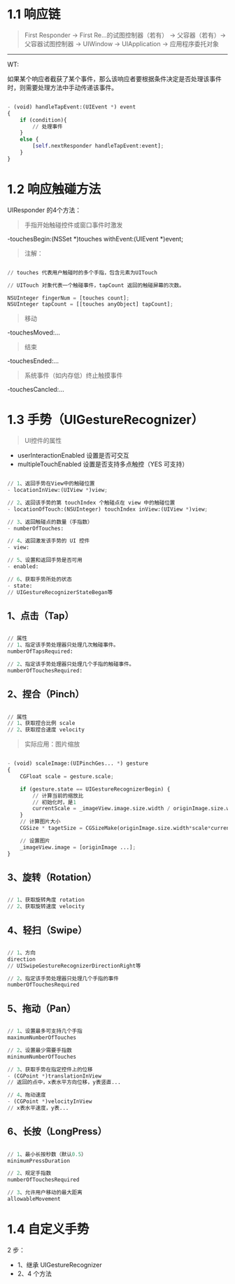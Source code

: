 
# 1.1 响应链

> First Responder -> First Re...的试图控制器（若有） -> 父容器（若有）-> 父容器试图控制器 -> UIWindow -> UIApplication -> 应用程序委托对象



---
WT:

如果某个响应者截获了某个事件，那么该响应者要根据条件决定是否处理该事件时，则需要处理方法中手动传递该事件。

```python

- (void) handleTapEvent:(UIEvent *) event
{
    if (condition){
        // 处理事件
    }
    else {
        [self.nextResponder handleTapEvent:event];
    }
}

```

# 1.2 响应触碰方法

UIResponder 的4个方法：
> 手指开始触碰控件或窗口事件时激发

-touchesBegin:(NSSet *)touches withEvent:(UIEvent *)event;

> 注解：

```python

// touches 代表用户触碰时的多个手指，包含元素为UITouch

// UITouch 对象代表一个触碰事件，tapCount 返回的触碰屏幕的次数。

NSUInteger fingerNum = [touches count];
NSUInteger tapCount = [[touches anyObject] tapCount];

```

> 移动

-touchesMoved:...

> 结束

-touchesEnded:...

> 系统事件（如内存低）终止触摸事件

-touchesCancled:...




# 1.3 手势（UIGestureRecognizer）

> UI控件的属性
* userInteractionEnabled 设置是否可交互
* multipleTouchEnabled  设置是否支持多点触控（YES 可支持）

```python

// 1、返回手势在View中的触碰位置
- locationInView:(UIView *)view;

// 2、返回该手势的第 touchIndex 个触碰点在 view 中的触碰位置
- locationOfTouch:(NSUInteger) touchIndex inView:(UIView *)view;

// 3、返回触碰点的数量（手指数）
- numberOfTouches:

// 4、返回激发该手势的 UI 控件
- view:

// 5、设置和返回手势是否可用
- enabled:

// 6、获取手势所处的状态
- state:
// UIGestureRecognizerStateBegan等

```

## 1、点击（Tap）

```python

// 属性
// 1、指定该手势处理器只处理几次触碰事件。
numberOfTapsRequired:

// 2、指定该手势处理器只处理几个手指的触碰事件。
numberOfTouchesRequired:

```

## 2、捏合（Pinch）

```python

// 属性
// 1、获取捏合比例 scale
// 2、获取捏合速度 velocity

```

> 实际应用：图片缩放
```python

- (void) scaleImage:(UIPinchGes... *) gesture
{
    CGFloat scale = gesture.scale;

    if (gesture.state == UIGestureRecognizerBegin) {
        // 计算当前的缩放比
        // 初始化时，是1
        currentScale = _imageView.image.size.width / originImage.size.width;
    }
    // 计算图片大小
    CGSize * tagetSize = CGSizeMake(originImage.size.width*scale*currentScale, originImage.size.height*scale*currentScale);

    // 设置图片
    _imageView.image = [originImage ...];
}

```

## 3、旋转（Rotation）

```python

// 1、获取旋转角度 rotation
// 2、获取旋转速度 velocity

```

## 4、轻扫（Swipe）

```python

// 1、方向
direction
// UISwipeGestureRecognizerDirectionRight等

// 2、指定该手势处理器只处理几个手指的事件
numberOfTouchesRequired

```

## 5、拖动（Pan）

```python

// 1、设置最多可支持几个手指
maximumNumberOfTouches

// 2、设置最少需要手指数
minimumNumberOfTouches

// 3、获取手势在指定控件上的位移
- (CGPoint *)translationInView
// 返回的点中，x表水平方向位移，y表竖直...

// 4、拖动速度
- (CGPoint *)velocityInView
// x表水平速度，y表...

```


## 6、长按（LongPress）

```python

// 1、最小长按秒数（默认0.5）
minimumPressDuration

// 2、规定手指数
numberOfTouchesRequired

// 3、允许用户移动的最大距离
allowableMovement

```



# 1.4 自定义手势

2 步：
* 1、继承 UIGestureRecognizer
* 2、4 个方法

